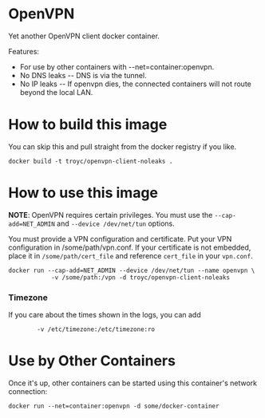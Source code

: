 
# OpenVPN

Yet another OpenVPN client docker container.

Features:
 * For use by other containers with --net=container:openvpn.
 * No DNS leaks -- DNS is via the tunnel.
 * No IP leaks -- If openvpn dies, the connected containers will not route beyond the local LAN.

# How to build this image

You can skip this and pull straight from the docker registry if you like.

    docker build -t troyc/openvpn-client-noleaks .

# How to use this image

**NOTE**: OpenVPN requires certain privileges.
You must use the `--cap-add=NET_ADMIN` and `--device /dev/net/tun` options.

You must provide a VPN configuration and certificate.
Put your VPN configuration in /some/path/vpn.conf.
If your certificate is not embedded, place it in `/some/path/cert_file`
and reference `cert_file` in your `vpn.conf`.

    docker run --cap-add=NET_ADMIN --device /dev/net/tun --name openvpn \
                -v /some/path:/vpn -d troyc/openvpn-client-noleaks 

### Timezone

If you care about the times shown in the logs, you can add

            -v /etc/timezone:/etc/timezone:ro

# Use by Other Containers

Once it's up, other containers can be started using this container's network connection:

    docker run --net=container:openvpn -d some/docker-container


